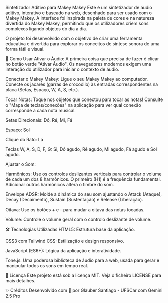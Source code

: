 Sintetizador Aditivo para Makey Makey
Este é um sintetizador de áudio aditivo, interativo e baseado na web, desenhado para ser usado com o Makey Makey. A interface foi inspirada na paleta de cores e na natureza divertida do Makey Makey, permitindo que os utilizadores criem sons complexos ligando objetos do dia a dia.

O projeto foi desenvolvido com o objetivo de criar uma ferramenta educativa e divertida para explorar os conceitos de síntese sonora de uma forma tátil e visual.

🚀 Como Usar
Ativar o Áudio: A primeira coisa que precisa de fazer é clicar no botão verde "Ativar Áudio". Os navegadores modernos exigem uma interação do utilizador para iniciar o contexto de áudio.

Conectar o Makey Makey: Ligue o seu Makey Makey ao computador. Conecte os jacarés (garras de crocodilo) às entradas correspondentes na placa (Setas, Espaço, W, A, S, etc.).

Tocar Notas: Toque nos objetos que conectou para tocar as notas! Consulte o "Mapa de teclas/conexões" na aplicação para ver qual conexão corresponde a cada nota musical.

Setas Direcionais: Dó, Ré, Mi, Fá

Espaço: Sol

Clique do Rato: Lá

Teclas W, A, S, D, F, G: Si, Dó agudo, Ré agudo, Mi agudo, Fá agudo e Sol agudo.

Ajustar o Som:

Harmônicos: Use os controlos deslizantes verticais para controlar o volume de cada um dos 8 harmônicos. O primeiro (H1) é a frequência fundamental. Adicionar outros harmônicos altera o timbre do som.

Envelope ADSR: Molde a dinâmica do seu som ajustando o Attack (Ataque), Decay (Decaimento), Sustain (Sustentação) e Release (Liberação).

Oitava: Use os botões + e - para mudar a oitava das notas tocadas.

Volume: Controle o volume geral com o controlo deslizante de volume.

🛠️ Tecnologias Utilizadas
HTML5: Estrutura base da aplicação.

CSS3 com Tailwind CSS: Estilização e design responsivo.

JavaScript (ES6+): Lógica da aplicação e interatividade.

Tone.js: Uma poderosa biblioteca de áudio para a web, usada para gerar e manipular todos os sons em tempo real.

📄 Licença
Este projeto está sob a licença MIT. Veja o ficheiro LICENSE para mais detalhes.

✨ Créditos
Desenvolvido com 🎹 por Glauber Santiago - UFSCar com Gemini 2.5 Pro
